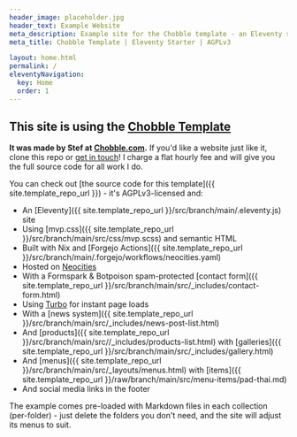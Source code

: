 ```yaml
---
header_image: placeholder.jpg
header_text: Example Website
meta_description: Example site for the Chobble template - an Eleventy site, built on Nix and hosted on Neocities
meta_title: Chobble Template | Eleventy Starter | AGPLv3

layout: home.html
permalink: /
eleventyNavigation:
  key: Home
  order: 1
---
```


## This site is using the [Chobble Template](https://git.chobble.com/chobble/chobble-template)

**It was made by Stef at [Chobble.com](https://chobble.com).** If you'd like a website just like it, clone this repo or [get in touch](/contact/)! I charge a flat hourly fee and will give you the full source code for all work I do.

You can check out [the source code for this template]({{ site.template_repo_url }}) - it's AGPLv3-licensed and:

- An [Eleventy]({{ site.template_repo_url }}/src/branch/main/.eleventy.js) site
- Using [mvp.css]({{ site.template_repo_url }}/src/branch/main/src/css/mvp.scss) and semantic HTML
- Built with Nix and [Forgejo Actions]({{ site.template_repo_url }}/src/branch/main/.forgejo/workflows/neocities.yaml)
- Hosted on [Neocities](https://neocities.org/site/chobble-example)
- With a Formspark & Botpoison spam-protected [contact form]({{ site.template_repo_url }}/src/branch/main/src/\_includes/contact-form.html)
- Using [Turbo](https://turbo.hotwired.dev/) for instant page loads
- With a [news system]({{ site.template_repo_url }}/src/branch/main/src/\_includes/news-post-list.html)
- And [products]({{ site.template_repo_url }}/src/branch/main/src//\_includes/products-list.html) with [galleries]({{ site.template_repo_url }}/src/branch/main/src/\_includes/gallery.html)
- And [menus]({{ site.template_repo_url }}/src/branch/main/src/\_layouts/menus.html) with [items]({{ site.template_repo_url }}/raw/branch/main/src/menu-items/pad-thai.md)
- And social media links in the footer

The example comes pre-loaded with Markdown files in each collection (per-folder) - just delete the folders you don't need, and the site will adjust its menus to suit.
